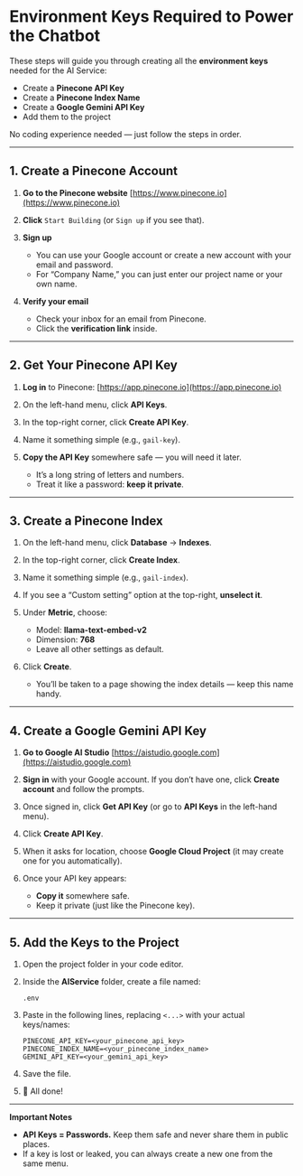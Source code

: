 # Environment Keys Required to Power the Chatbot

These steps will guide you through creating all the **environment keys** needed for the AI Service:

- Create a **Pinecone API Key**
- Create a **Pinecone Index Name**
- Create a **Google Gemini API Key**
- Add them to the project

No coding experience needed — just follow the steps in order.

---

## 1. Create a Pinecone Account

1. **Go to the Pinecone website**
   [https://www.pinecone.io](https://www.pinecone.io)

2. **Click** `Start Building` (or `Sign up` if you see that).

3. **Sign up**

   - You can use your Google account or create a new account with your email and password.
   - For “Company Name,” you can just enter our project name or your own name.

4. **Verify your email**

   - Check your inbox for an email from Pinecone.
   - Click the **verification link** inside.

---

## 2. Get Your Pinecone API Key

1. **Log in** to Pinecone: [https://app.pinecone.io](https://app.pinecone.io)

2. On the left-hand menu, click **API Keys**.

3. In the top-right corner, click **Create API Key**.

4. Name it something simple (e.g., `gail-key`).

5. **Copy the API Key** somewhere safe — you will need it later.

   - It’s a long string of letters and numbers.
   - Treat it like a password: **keep it private**.

---

## 3. Create a Pinecone Index

1. On the left-hand menu, click **Database** → **Indexes**.

2. In the top-right corner, click **Create Index**.

3. Name it something simple (e.g., `gail-index`).

4. If you see a “Custom setting” option at the top-right, **unselect it**.

5. Under **Metric**, choose:

   - Model: **llama-text-embed-v2**
   - Dimension: **768**
   - Leave all other settings as default.

6. Click **Create**.

   - You’ll be taken to a page showing the index details — keep this name handy.

---

## 4. Create a Google Gemini API Key

1. **Go to Google AI Studio**
   [https://aistudio.google.com](https://aistudio.google.com)

2. **Sign in** with your Google account. If you don’t have one, click **Create account** and follow the prompts.

3. Once signed in, click **Get API Key** (or go to **API Keys** in the left-hand menu).

4. Click **Create API Key**.

5. When it asks for location, choose **Google Cloud Project** (it may create one for you automatically).

6. Once your API key appears:

   - **Copy it** somewhere safe.
   - Keep it private (just like the Pinecone key).

---

## 5. Add the Keys to the Project

1. Open the project folder in your code editor.

2. Inside the **AIService** folder, create a file named:

   ```
   .env
   ```

3. Paste in the following lines, replacing `<...>` with your actual keys/names:

   ```env
   PINECONE_API_KEY=<your_pinecone_api_key>
   PINECONE_INDEX_NAME=<your_pinecone_index_name>
   GEMINI_API_KEY=<your_gemini_api_key>
   ```

4. Save the file.

5. 🎉 All done!

---

**Important Notes**

- **API Keys = Passwords.** Keep them safe and never share them in public places.
- If a key is lost or leaked, you can always create a new one from the same menu.
